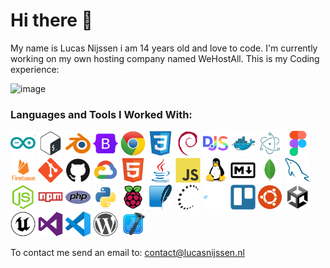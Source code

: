 # Hi there 👋
My name is Lucas Nijssen i am 14 years old and love to code. I'm currently working on my own hosting company named WeHostAll. This is my Coding experience:

![image](https://user-images.githubusercontent.com/70206645/179404022-668e76fb-e9d4-4be7-9427-bf57da1ae56d.png)
<h3 align="left">Languages and Tools I Worked With:</h3>
<p align="left">
<img src="https://raw.githubusercontent.com/devicons/devicon/master/icons/arduino/arduino-original.svg" width="40"> 
<img src="https://raw.githubusercontent.com/devicons/devicon/master/icons/bash/bash-original.svg" width="40"> 
<img src="https://github.com/devicons/devicon/raw/master/icons/blender/blender-original.svg" width="40"> 
<img src="https://github.com/devicons/devicon/raw/master/icons/bootstrap/bootstrap-original.svg" width="40"> 
<img src="https://github.com/devicons/devicon/raw/master/icons/chrome/chrome-original.svg" width="40"> 
<img src="https://github.com/devicons/devicon/raw/master/icons/css3/css3-original.svg" width="40"> 
<img src="https://github.com/devicons/devicon/raw/master/icons/debian/debian-original.svg" width="40"> 
<img src="https://github.com/devicons/devicon/raw/master/icons/discordjs/discordjs-original.svg" width="40"> 
<img src="https://github.com/devicons/devicon/raw/master/icons/docker/docker-original.svg" width="40"> 
<img src="https://github.com/devicons/devicon/raw/master/icons/electron/electron-original.svg" width="40"> 
<img src="https://github.com/devicons/devicon/raw/master/icons/figma/figma-original.svg" width="40"> 
<img src="https://github.com/devicons/devicon/raw/master/icons/firebase/firebase-plain-wordmark.svg" width="40"> 
<img src="https://github.com/devicons/devicon/raw/master/icons/git/git-original.svg" width="40"> 
<img src="https://github.com/devicons/devicon/raw/master/icons/github/github-original.svg" width="40"> 
<img src="https://github.com/devicons/devicon/raw/master/icons/googlecloud/googlecloud-original.svg" width="40"> 
<img src="https://github.com/devicons/devicon/raw/master/icons/html5/html5-original.svg" width="40"> 
<img src="https://github.com/devicons/devicon/raw/master/icons/java/java-original.svg" width="40"> 
<img src="https://github.com/devicons/devicon/raw/master/icons/javascript/javascript-original.svg" width="40"> 
<img src="https://github.com/devicons/devicon/raw/master/icons/linux/linux-original.svg" width="40"> 
<img src="https://github.com/devicons/devicon/raw/master/icons/markdown/markdown-original.svg" width="40"> 
<img src="https://github.com/devicons/devicon/raw/master/icons/mongodb/mongodb-original.svg" width="40"> 
<img src="https://github.com/devicons/devicon/raw/master/icons/mysql/mysql-original.svg" width="40"> 
<img src="https://github.com/devicons/devicon/raw/master/icons/nodejs/nodejs-original.svg" width="40"> 
<img src="https://github.com/devicons/devicon/raw/master/icons/npm/npm-original-wordmark.svg" width="40"> 
<img src="https://github.com/devicons/devicon/raw/master/icons/php/php-original.svg" width="40"> 
<img src="https://github.com/devicons/devicon/raw/master/icons/python/python-original.svg" width="40"> 
<img src="https://github.com/devicons/devicon/raw/master/icons/raspberrypi/raspberrypi-original.svg" width="40"> 
<img src="https://github.com/devicons/devicon/raw/master/icons/sqlite/sqlite-original.svg" width="40"> 
<img src="https://github.com/devicons/devicon/raw/master/icons/ssh/ssh-original.svg" width="40"> 
<img src="https://github.com/devicons/devicon/raw/master/icons/tailwindcss/tailwindcss-original-wordmark.svg" width="40"> 
<img src="https://github.com/devicons/devicon/raw/master/icons/trello/trello-plain.svg" width="40"> 
<img src="https://github.com/devicons/devicon/raw/master/icons/ubuntu/ubuntu-plain.svg" width="40"> 
<img src="https://github.com/devicons/devicon/raw/master/icons/unity/unity-original.svg" width="40"> 
<img src="https://github.com/devicons/devicon/raw/master/icons/unrealengine/unrealengine-original.svg" width="40"> 
<img src="https://github.com/devicons/devicon/raw/master/icons/visualstudio/visualstudio-plain.svg" width="40"> 
<img src="https://github.com/devicons/devicon/raw/master/icons/vscode/vscode-original.svg" width="40"> 
<img src="https://github.com/devicons/devicon/raw/master/icons/wordpress/wordpress-plain.svg" width="40"> 
<img src="https://github.com/devicons/devicon/raw/master/icons/xcode/xcode-original.svg" width="40"> 
</p>
 
 To contact me send an email to: contact@lucasnijssen.nl

